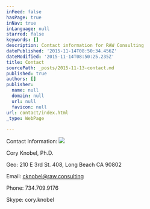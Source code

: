 ```yaml
---
inFeed: false
hasPage: true
inNav: true
inLanguage: null
starred: false
keywords: []
description: Contact information for RAW Consulting
datePublished: '2015-11-14T08:50:34.456Z'
dateModified: '2015-11-14T08:50:25.235Z'
title: Contact
sourcePath: _posts/2015-11-13-contact.md
published: true
authors: []
publisher:
  name: null
  domain: null
  url: null
  favicon: null
url: contact/index.html
_type: WebPage

---
```

Contact Information:
![](https://the-grid-user-content.s3-us-west-2.amazonaws.com/de5824df-8d50-47d9-a7a2-40d43362d89e.jpg)

Cory Knobel, Ph.D. 

Geo:        210 E 3rd St. 408, Long Beach CA 90802

Email:    cknobel@raw.consulting

Phone:   734.709.9176

Skype:   cory.knobel